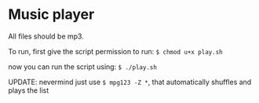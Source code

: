 # Music player
All files should be mp3.

To run, first give the script permission to run:
```$ chmod u+x play.sh```

now you can run the script using:
```$ ./play.sh```

UPDATE:
nevermind just use ```$ mpg123 -Z *```, that automatically shuffles and plays the list
